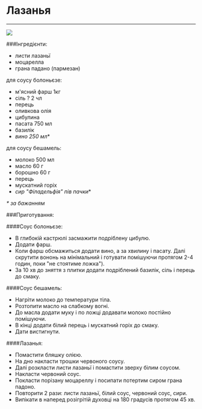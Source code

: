 # Лазанья
-----
![](.jpg)

###Інгредієнти:
- листи лазаньї
- моцарелла
- грана падано (пармезан)

для соусу болоньєзе:
- м'ясний фарш 1кг
- сіль ? 2 чл
- перець
- оливкова олія
- цибулина
- пасата 750 мл
- базилік
- _вино 250 мл_*

для соусу бешамель:
- молоко 500 мл
- масло 60 г
- борошно 60 г
- перець
- мускатний горіх
- _сир "Філадельфія" пів пачки_*

_* за бажанням_

###Приготування:

####Cоус болоньєзе:

- В глибокій кастрюлі засмажити подріблену цибулю.
- Додати фарш.
- Коли фарш обсмажиться додати вино, а за хвилину і пасату. Далі скрутити вононь на мінімальний і готувати помішуючи протягом 2-4 годин, поки "не стоятиме ложка").
- За 10 хв до зняття з плитки додати подріблений базилік, сіль і перець до смаку.

####Cоус бешамель:
- Нагріти молоко до температури тіла.
- Розтопити масло на слабкому вогні.
- До масла додати муку і по ложці додавати молоко постійно помішуючи.
- В кінці додати білий перець і мускатний горіх до смаку.
- Дати вистигнути.

####Лазанья:
- Помастити бляшку олією.
- На дно накласти трошки червоного соусу.
- Далі розкласти листи лазаньї і помастити зверху білим соусом.
- Накласти червоний соус.
- Покласти порізану моцареллу і посипати потертим сиром грана падоно.
- Повторити 2 рази: листи лазаньї, білий соус, червоний соус, сири.
- Випікати в наперед розігрітій духовці на 180 градусів протягом 45 хв.

